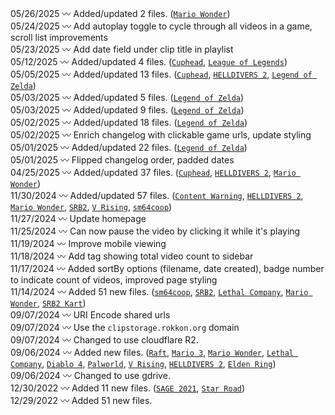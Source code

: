 05/26/2025 〰 Added/updated 2 files. ([`Mario Wonder`](Mario/Mario%20Wonder))  
05/24/2025 〰 Add autoplay toggle to cycle through all videos in a game, scroll list improvements  
05/23/2025 〰 Add date field under clip title in playlist  
05/12/2025 〰 Added/updated 4 files. ([`Cuphead`](Platformer/Cuphead), [`League of Legends`](MOBA/League%20of%20Legends))  
05/05/2025 〰 Added/updated 13 files. ([`Cuphead`](Platformer/Cuphead), [`HELLDIVERS 2`](Shooter/HELLDIVERS%202), [`Legend of Zelda`](RPG/Legend%20of%20Zelda))  
05/03/2025 〰 Added/updated 5 files. ([`Legend of Zelda`](RPG/Legend%20of%20Zelda))  
05/03/2025 〰 Added/updated 9 files. ([`Legend of Zelda`](RPG/Legend%20of%20Zelda))  
05/02/2025 〰 Added/updated 18 files. ([`Legend of Zelda`](RPG/Legend%20of%20Zelda))  
05/02/2025 〰 Enrich changelog with clickable game urls, update styling  
05/01/2025 〰 Added/updated 22 files. ([`Legend of Zelda`](RPG/Legend%20of%20Zelda))  
05/01/2025 〰 Flipped changelog order, padded dates  
04/25/2025 〰 Added/updated 37 files. ([`Cuphead`](Platformer/Cuphead), [`HELLDIVERS 2`](Shooter/HELLDIVERS%202), [`Mario Wonder`](Mario/Mario%20Wonder))  
11/30/2024 〰 Added/updated 57 files. ([`Content Warning`](Party/Content%20Warning), [`HELLDIVERS 2`](Shooter/HELLDIVERS%202), [`Mario Wonder`](Mario/Mario%20Wonder), [`SRB2`](Sonic/SRB2), [`V Rising`](RPG/V%20Rising), [`sm64coop`](Mario/sm64coop))  
11/27/2024 〰 Update homepage  
11/25/2024 〰 Can now pause the video by clicking it while it's playing  
11/19/2024 〰 Improve mobile viewing  
11/18/2024 〰 Add tag showing total video count to sidebar  
11/17/2024 〰 Added sortBy options (filename, date created), badge number to indicate count of videos, improved page styling  
11/14/2024 〰 Added 51 new files. ([`sm64coop`](Mario/sm64coop), [`SRB2`](Sonic/SRB2), [`Lethal Company`](Party/Lethal%20Company), [`Mario Wonder`](Mario/Mario%20Wonder), [`SRB2 Kart`](Kart/SRB2%20Kart))  
09/07/2024 〰 URI Encode shared urls  
09/07/2024 〰 Use the `clipstorage.rokkon.org` domain  
09/07/2024 〰 Changed to use cloudflare R2.  
09/06/2024 〰 Added new files. ([`Raft`](Adventure/Raft), [`Mario 3`](Mario/Mario%203), [`Mario Wonder`](Mario/Mario%20Wonder), [`Lethal Company`](Party/Lethal%20Company), [`Diablo 4`](RPG/Diablo%204), [`Palworld`](RPG/Palworld), [`V Rising`](RPG/V%20Rising), [`HELLDIVERS 2`](Shooter/HELLDIVERS%202), [`Elden Ring`](Souls/Elden%20Ring))  
09/06/2024 〰 Changed to use gdrive.  
12/30/2022 〰 Added 11 new files. ([`SAGE 2021`](Sonic/SAGE%202021), [`Star Road`](Mario/Star%20Road))  
12/29/2022 〰 Added 51 new files.  